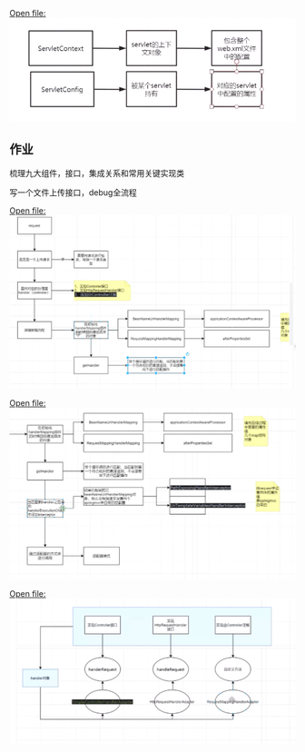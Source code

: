 
[Open file:](Study/%E5%88%86%E5%B8%83%E5%BC%8F/SpringMVC/assets/bd2d09e05ac22c9b4587b896067a0798_MD5.png)
![](Study/%E5%88%86%E5%B8%83%E5%BC%8F/SpringMVC/assets/bd2d09e05ac22c9b4587b896067a0798_MD5.png)

## 作业
梳理九大组件，接口，集成关系和常用关键实现类

写一个文件上传接口，debug全流程

[Open file:](Study/%E5%88%86%E5%B8%83%E5%BC%8F/SpringMVC/assets/7102e87b9c25ff77213fe38a346df88b_MD5.png)
![](Study/%E5%88%86%E5%B8%83%E5%BC%8F/SpringMVC/assets/7102e87b9c25ff77213fe38a346df88b_MD5.png)



[Open file:](Study/%E5%88%86%E5%B8%83%E5%BC%8F/SpringMVC/assets/03213581b210595147a3c46d1cbceeac_MD5.png)
![](Study/%E5%88%86%E5%B8%83%E5%BC%8F/SpringMVC/assets/03213581b210595147a3c46d1cbceeac_MD5.png)


[Open file:](Study/%E5%88%86%E5%B8%83%E5%BC%8F/SpringMVC/assets/f7a6b119416ef5aa8f5266e05c23a25f_MD5.png)
![](Study/%E5%88%86%E5%B8%83%E5%BC%8F/SpringMVC/assets/f7a6b119416ef5aa8f5266e05c23a25f_MD5.png)

